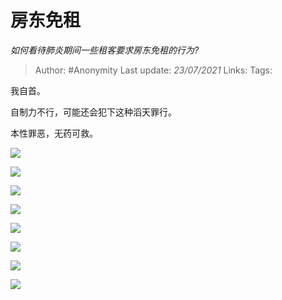 # 房东免租
*如何看待肺炎期间一些租客要求房东免租的行为?*

> Author: #Anonymity
> Last update: *23/07/2021*
> Links:
> Tags:

我自首。

自制力不行，可能还会犯下这种滔天罪行。

本性罪恶，无药可救。

![](https://pic1.zhimg.com/50/v2-975ac2f2a5a53e3acfbdfc736cfc3e58_hd.jpg?source=1940ef5c)

![](https://pic1.zhimg.com/50/v2-e621931a1ddad39b12d16bd68f2d30e3_hd.jpg?source=1940ef5c)

![](https://pic1.zhimg.com/50/v2-02ee25607e8ce710703b06762ff74b75_hd.jpg?source=1940ef5c)

![](https://pic1.zhimg.com/50/v2-8d9284afa70cdea9e5ae6bd8dd4c3fd8_hd.jpg?source=1940ef5c)

![](https://pic1.zhimg.com/50/v2-b5c26a44f1b6093c15d291fa8a469567_hd.jpg?source=1940ef5c)

![](https://pic1.zhimg.com/50/v2-e38af5f26750563eaa8133c8f6945617_hd.jpg?source=1940ef5c)

![](https://pic4.zhimg.com/50/v2-ef5a7c6c52e82192687c21421aa4c52a_hd.jpg?source=1940ef5c)

![](https://pic4.zhimg.com/50/v2-657b2a043aa629a88900cee79cad70dc_hd.jpg?source=1940ef5c)
